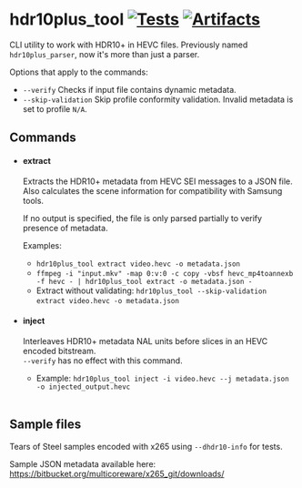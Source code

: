 # hdr10plus_tool [![Tests](https://github.com/quietvoid/hdr10plus_tool/workflows/Tests/badge.svg)](https://github.com/quietvoid/hdr10plus_tool/actions?query=workflow%3ATests) [![Artifacts](https://github.com/quietvoid/hdr10plus_tool/workflows/Artifacts/badge.svg)](https://github.com/quietvoid/hdr10plus_tool/actions?query=workflow%3AArtifacts)
CLI utility to work with HDR10+ in HEVC files.
Previously named `hdr10plus_parser`, now it's more than just a parser.
&nbsp;

Options that apply to the commands:
* `--verify` Checks if input file contains dynamic metadata.
* `--skip-validation` Skip profile conformity validation. Invalid metadata is set to profile `N/A`.

## Commands
* #### extract
    Extracts the HDR10+ metadata from HEVC SEI messages to a JSON file.
    Also calculates the scene information for compatibility with Samsung tools.

    If no output is specified, the file is only parsed partially to verify presence of metadata.

    Examples:
    * `hdr10plus_tool extract video.hevc -o metadata.json`
    * `ffmpeg -i "input.mkv" -map 0:v:0 -c copy -vbsf hevc_mp4toannexb -f hevc - | hdr10plus_tool extract -o metadata.json -`
    * Extract without validating: `hdr10plus_tool --skip-validation extract video.hevc -o metadata.json`
&nbsp;
* #### inject
    Interleaves HDR10+ metadata NAL units before slices in an HEVC encoded bitstream.  
    `--verify` has no effect with this command.
    
    * Example: `hdr10plus_tool inject -i video.hevc --j metadata.json -o injected_output.hevc`  
&nbsp;

## Sample files
Tears of Steel samples encoded with x265 using `--dhdr10-info` for tests.

Sample JSON metadata available here: https://bitbucket.org/multicoreware/x265_git/downloads/
